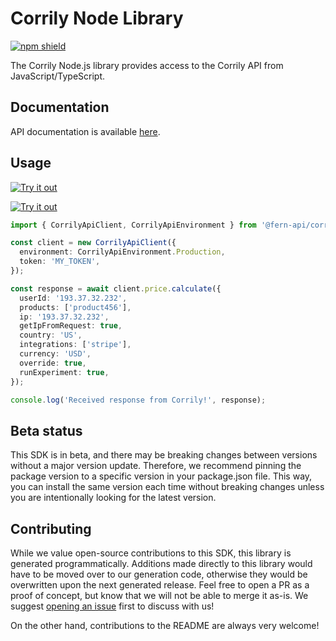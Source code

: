 # Corrily Node Library

[![npm shield](https://img.shields.io/npm/v/@fern-api/corrily)](https://www.npmjs.com/package/@fern-api/corrily)

The Corrily Node.js library provides access to the Corrily API from JavaScript/TypeScript.

## Documentation

API documentation is available [here](https://docs.corrily.com/api-reference/calculate-price).

## Usage

[![Try it out](https://fern-image-hosting.s3.amazonaws.com/try-it-out-blue.svg)](https://stackblitz.com/edit/typescript-example-using-sdk-built-with-fern-zxpd4j?file=app.ts&view=editor)

[![Try it out](https://fern-image-hosting.s3.amazonaws.com/try-it-out-green.svg)](https://stackblitz.com/edit/typescript-example-using-sdk-built-with-fern-zxpd4j?file=app.ts&view=editor)


```typescript
import { CorrilyApiClient, CorrilyApiEnvironment } from '@fern-api/corrily';

const client = new CorrilyApiClient({
  environment: CorrilyApiEnvironment.Production,
  token: 'MY_TOKEN',
});

const response = await client.price.calculate({
  userId: '193.37.32.232',
  products: ['product456'],
  ip: '193.37.32.232',
  getIpFromRequest: true,
  country: 'US',
  integrations: ['stripe'],
  currency: 'USD',
  override: true,
  runExperiment: true,
});

console.log('Received response from Corrily!', response);
```

## Beta status

This SDK is in beta, and there may be breaking changes between versions without a major version update. Therefore, we recommend pinning the package version to a specific version in your package.json file. This way, you can install the same version each time without breaking changes unless you are intentionally looking for the latest version.

## Contributing

While we value open-source contributions to this SDK, this library is generated programmatically. Additions made directly to this library would have to be moved over to our generation code, otherwise they would be overwritten upon the next generated release. Feel free to open a PR as a proof of concept, but know that we will not be able to merge it as-is. We suggest [opening an issue](https://github.com/fern-corrily/corrily-node/issues) first to discuss with us!

On the other hand, contributions to the README are always very welcome!

